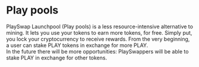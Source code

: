 # Play pools

PlaySwap Launchpool (Play pools) is a less resource-intensive alternative to mining. It lets you use your tokens to earn more tokens, for free. Simply put, you lock your cryptocurrency to receive rewards. From the very beginning, a user can stake PLAY tokens in exchange for more PLAY. <br>
In the future there will be more opportunities: PlaySwappers will be able to stake PLAY in exchange for other tokens.
